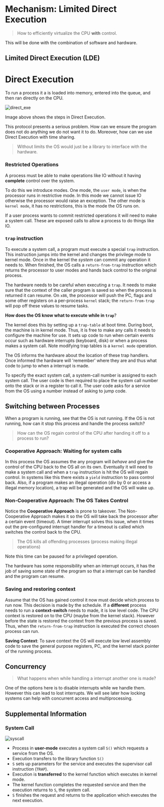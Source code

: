 # Mechanism: Limited Direct Execution
> How to efficiently virtualize the CPU **with** control.

This will be done with the combination of software and hardware.

## Limited Direct Execution (LDE)
#  Direct Execution
To run a process it a is loaded into memory, entered into the queue, and then ran directly on the CPU. 

![direct_exe](/img/direct_exe.png)

Image above shows the steps in Direct Execution. 

This protocol presents a serious problem. How can we ensure the program does not do anything we do not want it to do. Moreover, how can we use Direct Execution with time sharing. 

> Without limits the OS would just be a library to interface with the hardware. 

### Restricted Operations
A process must be able to make operations like IO without it having **complete** control over the system. 

To do this we introduce modes. One mode, the `user mode`, is when the processor runs in restrictive mode. In this mode we cannot issue IO otherwise the processor would raise an exception. The other mode is `kernel mode`, it has no restrictions, this is the mode the OS runs on. 

If a user process wants to commit restricted operations it will need to make a system call. These are exposed calls to allow a process to do things like IO.  

### `trap` instruction
To execute a system call, a program must execute a special `trap` instruction. This instruction jumps into the kernel and changes the privilege mode to kernel mode. Once in the kernel the *system* can commit any operation it needs to. When finished, the OS calls a `return-from-trap` instruction which returns the processor to user modes and hands back control to the original process. 

The hardware needs to be careful when executing a `trap`. It needs to make sure that the context of the caller program is saved so when the process is returned it can resume. On `x86`, the processor will push the PC, flags and some other registers on a per-process `kernel` stack; the `return-from-trap` will pop off these values to resume tasks. 

**How does the OS know what to execute while in `trap`**?

The kernel does this by setting up a `trap-table` at boot time. During boot, the machine is in kernel mode. Thus, it is free to make any calls it needs to configure the machine for use. It sets up code to run when certain events occur such as hardware interrupts (keyboard, disk) or when a process makes a system call. Note modifying trap tables is a `kernel mode` operation. 

The OS informs the hardware about the location of these trap handlers. Once informed the hardware will 'remember' where they are and thus what code to jump to when a interrupt is made.  

To specify the exact system call, a system-call number is assigned to each system call. The user code is then required to place the system call number onto the stack or in a register to call it. The user code asks for a service from the OS using a number instead of asking to jump code. 

## Switching between Processes
When a program is running, see that the OS is not running. If the OS is not running, how can it stop this process and handle the process switch? 

> How can the OS regain control of the CPU after handing it off to a process to run?

### Cooperative Approach: Waiting for system calls
In this process the OS assumes the any program will *behave* and give the control of the CPU back to the OS all on its own. Eventually it will need to make a system call and when a `trap` instruction is hit the OS will regain control. In systems like this there exists a `yield` instruction to pass control back. Also, if a program makes an illegal operation (div by 0 or access a illegal memory location), a trap will be generated and the OS will wake up. 

### Non-Cooperative Approach: The OS Takes Control
Notice the **Cooperative Approach** is prone to takeover. The Non-Cooperative Approach makes it so the OS will take back the processor after a certain event (timeout). A timer interrupt solves this issue, when it times out the pre-configured interrupt handler for a timeout is called which switches the control back to the CPU. 

> The OS kills all offending processes (process making illegal operations)

Note this time can be paused for a privileged operation. 

The hardware has some responsibility when an interrupt occurs, it has the job of saving some state of the program so that a interrupt can be handled and the program can resume.

### Saving and restoring context
Assume that the OS has gained control it now must decide which process to run now. This decision is made by the schedule. If a **different** process needs to run a **context-switch** needs to made, it is low level code. The CPU context is restored on to the CPU (maybe from the kernel stack). However before the state is restored the context from the previous process is saved. Thus, when the `return-from-trap` instruction is executed the correct chosen process can run. 

**Saving Context**:
To save context the OS will execute low level assembly code to save the general purpose registers, PC, and the kernel stack pointer of the running process.  

## Concurrency
> What happens when while handling a interrupt another one is made?

One of the options here is to disable interrupts while we handle them. However this can lead to lost interrupts. We will see later how locking systems can help with concurrent access and multiprocessing. 


## Supplemental Information
### System Call
![syscall](/img/syscall.png)

+ Process in **user-mode** executes a system call `S()` which requests a service from the OS. 
+ Execution transfers to the library function `S()`
+ `S` sets up parameters for the service and executes the supervisor call instruction (`TRAP`). 
+ Execution is **transferred** to the kernel function which executes in kernel mode. 
+ The kernel function completes the requested service and then the execution returns to `S`, the system call. 
+ `S` finishes the request and returns to the application which executes the next execution. 